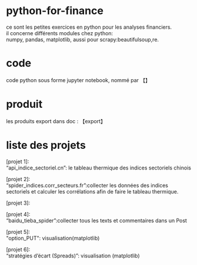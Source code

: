 # python-for-finance
ce sont les petites exercices en python pour les analyses financiers.  
il concerne différents modules chez python:   
numpy, pandas, matplotlib, aussi pour scrapy:beautifulsoup,re.   

# code
code python sous forme jupyter notebook, nommé par 【】  
# produit
les produits export dans doc : 【export】  

# liste des projets 
[projet 1]:   
“api_indice_sectoriel.cn”: le tableau thermique des indices sectoriels chinois    

[projet 2]:   
“spider_indices.corr_secteurs.fr”:collecter les données des indices sectoriels et calculer les corrélations afin de faire le tableau thermique.  

[projet 3]:  

[projet 4]:   
“baidu_tieba_spider”:collecter tous les texts et commentaires dans un Post  

[projet 5]:   
"option_PUT": visualisation(matplotlib)  

[projet 6]:   
“stratégies d’écart (Spreads)”: visualisation (matplotlib)
